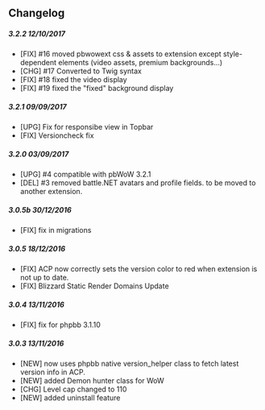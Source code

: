 ## Changelog

##### 3.2.2 12/10/2017
- [FIX] #16 moved pbwowext css & assets to extension except style-dependent elements (video assets, premium backgrounds...)
- [CHG] #17 Converted to Twig syntax
- [FIX] #18 fixed the video display
- [FIX] #19 fixed the "fixed" background display
  
##### 3.2.1 09/09/2017
- [UPG] Fix for responsibe view in Topbar  
- [FIX] Versioncheck fix  

##### 3.2.0 03/09/2017
- [UPG] #4 compatible with pbWoW 3.2.1
- [DEL] #3 removed battle.NET avatars and profile fields. to be moved to another extension.    
 
##### 3.0.5b 30/12/2016
- [FIX] fix in migrations

##### 3.0.5 18/12/2016
- [FIX] ACP now correctly sets the version color to red when extension is not up to date. 
- [FIX] Blizzard Static Render Domains Update 

##### 3.0.4 13/11/2016
- [FIX] fix for phpbb 3.1.10

##### 3.0.3 13/11/2016
- [NEW] now uses phpbb native version_helper class to fetch latest version info in ACP.
- [NEW] added Demon hunter class for WoW
- [CHG] Level cap changed to 110
- [NEW] added uninstall feature

